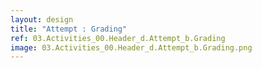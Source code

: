```yaml
---
layout: design
title: "Attempt : Grading"
ref: 03.Activities_00.Header_d.Attempt_b.Grading
image: 03.Activities_00.Header_d.Attempt_b.Grading.png
---
```

